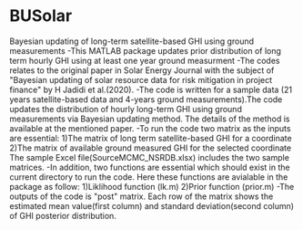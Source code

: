 # BUSolar
Bayesian updating of long-term satellite-based GHI using ground measurements
-This MATLAB package updates prior distribution of long term hourly GHI using at least one year ground measurment
-The codes relates to the original paper in Solar Energy Journal with the subject of "Bayesian updating of solar resource data for risk mitigation in project finance" by H Jadidi et al.(2020).
-The code is written for a sample data (21 years satellite-based data and 4-years ground measurements).The code updates the distribution of hourly long-term GHI using ground measurements via Bayesian updating method. The details of the method is available at the mentioned paper. 
-To run the code two matrix as the inputs are essential:
1)The matrix of long term satellite-based GHI for a coordinate 
2)The matrix of available ground measured GHI for the selected coordinate  
The sample Excel file(SourceMCMC_NSRDB.xlsx) includes the two sample matrices.
-In addition, two functions are essential which should exist in the current directory to run the code. Here these functions are avialable in the package as follow:
1)Liklihood function (lk.m) 
2)Prior function (prior.m)
-The outputs of the code is "post" matrix. Each row of the matrix shows the estimated mean value(first column) and standard deviation(second column) of GHI posterior distribution.
